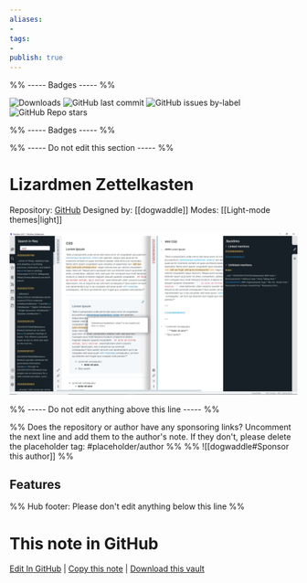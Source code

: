 ```yaml
---
aliases:
- 
tags: 
- 
publish: true
---
```


%% ----- Badges ----- %%

![Downloads](https://img.shields.io/badge/downloads-4293-573E7A?style=for-the-badge&logo=)
![GitHub last commit](https://img.shields.io/github/last-commit/dogwaddle/lizardmen-zettelkasten?color=573E7A&label=last%20update&logo=github&style=for-the-badge)
![GitHub issues by-label](https://img.shields.io/github/issues/dogwaddle/lizardmen-zettelkasten/help%20wanted?color=573E7A&logo=github&style=for-the-badge) 
![GitHub Repo stars](https://img.shields.io/github/stars/dogwaddle/lizardmen-zettelkasten?color=573E7A&logo=github&style=for-the-badge)

%% ----- Badges ----- %%

%% ----- Do not edit this section ----- %%

# Lizardmen Zettelkasten

Repository: [GitHub](https://github.com/dogwaddle/lizardmen-zettelkasten)
Designed by: [[dogwaddle]]
Modes: [[Light-mode themes|light]]



![screenshot](https://github.com/dogwaddle/lizardmen-zettelkasten/raw/HEAD/screenshot.png)

%% ----- Do not edit anything above this line ----- %% 

%% Does the repository or author have any sponsoring links? Uncomment the next line and add them to the author's note. If they don't, please delete the placeholder tag: #placeholder/author %%
%% ![[dogwaddle#Sponsor this author]] %%


## Features



%% Hub footer: Please don't edit anything below this line %%

# This note in GitHub

<span class="git-footer">[Edit In GitHub](https://github.dev/obsidian-community/obsidian-hub/blob/main/02%20-%20Community%20Expansions/02.05%20All%20Community%20Expansions/Themes/Lizardmen%20Zettelkasten.md "git-hub-edit-note") | [Copy this note](https://raw.githubusercontent.com/obsidian-community/obsidian-hub/main/02%20-%20Community%20Expansions/02.05%20All%20Community%20Expansions/Themes/Lizardmen%20Zettelkasten.md "git-hub-copy-note") | [Download this vault](https://github.com/obsidian-community/obsidian-hub/archive/refs/heads/main.zip "git-hub-download-vault") </span>
